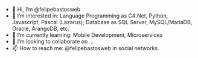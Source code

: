 - 👋 Hi, I’m @felipebastosweb
- 👀 I’m interested in: Language Programming as C#.Net, Python, Javascript, Pascal (Lazarus); Database as SQL Server, MySQL/MariaDB, Oracle, ArangoDB, etc.
- 🌱 I’m currently learning: Mobile Development, Microservices
- 💞️ I’m looking to collaborate on ...
- 📫 How to reach me: @felipebastosweb in social networks.

<!---
felipebastosweb/felipebastosweb is a ✨ special ✨ repository because its `README.md` (this file) appears on your GitHub profile.
You can click the Preview link to take a look at your changes.
--->
